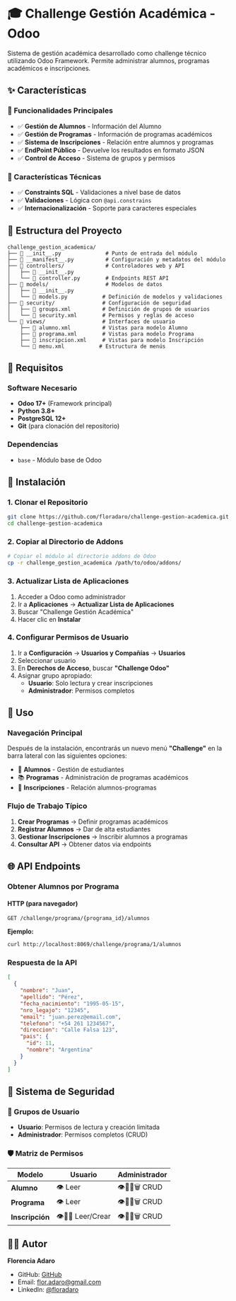 # 🎓 Challenge Gestión Académica - Odoo

Sistema de gestión académica desarrollado como challenge técnico utilizando Odoo Framework. Permite administrar alumnos, programas académicos e inscripciones.

## ✨ Características

### 🎯 Funcionalidades Principales
- ✅ **Gestión de Alumnos** - Información del Alumno
- ✅ **Gestión de Programas** - Información de programas académicos
- ✅ **Sistema de Inscripciones** - Relación entre alumnos y programas
- ✅ **EndPoint Público** - Devuelve los resultados en formato JSON
- ✅ **Control de Acceso** - Sistema de grupos y permisos

### 🔧 Características Técnicas
- ✅ **Constraints SQL** - Validaciones a nivel base de datos
- ✅ **Validaciones** - Lógica con `@api.constrains`
- ✅ **Internacionalización** - Soporte para caracteres especiales

## 📁 Estructura del Proyecto

```
challenge_gestion_academica/
├── 📄 __init__.py              # Punto de entrada del módulo
├── 📄 __manifest__.py          # Configuración y metadatos del módulo
├── 📁 controllers/             # Controladores web y API
│   ├── 📄 __init__.py
│   └── 📄 controller.py        # Endpoints REST API
├── 📁 models/                  # Modelos de datos
│   ├── 📄 __init__.py
│   └── 📄 models.py           # Definición de modelos y validaciones
├── 📁 security/               # Configuración de seguridad
│   ├── 📄 groups.xml          # Definición de grupos de usuarios
│   └── 📄 security.xml        # Permisos y reglas de acceso
└── 📁 views/                  # Interfaces de usuario
    ├── 📄 alumno.xml          # Vistas para modelo Alumno
    ├── 📄 programa.xml        # Vistas para modelo Programa
    ├── 📄 inscripcion.xml     # Vistas para modelo Inscripción
    └── 📄 menu.xml           # Estructura de menús
```

## 🔧 Requisitos

### Software Necesario
- **Odoo 17+** (Framework principal)
- **Python 3.8+**
- **PostgreSQL 12+**
- **Git** (para clonación del repositorio)

### Dependencias
- `base` - Módulo base de Odoo

## 🚀 Instalación

### 1. Clonar el Repositorio
```bash
git clone https://github.com/floradaro/challenge-gestion-academica.git
cd challenge-gestion-academica
```

### 2. Copiar al Directorio de Addons
```bash
# Copiar el módulo al directorio addons de Odoo
cp -r challenge_gestion_academica /path/to/odoo/addons/
```

### 3. Actualizar Lista de Aplicaciones
1. Acceder a Odoo como administrador
2. Ir a **Aplicaciones** → **Actualizar Lista de Aplicaciones**
3. Buscar "Challenge Gestión Académica"
4. Hacer clic en **Instalar**

### 4. Configurar Permisos de Usuario
1. Ir a **Configuración** → **Usuarios y Compañías** → **Usuarios**
2. Seleccionar usuario
3. En **Derechos de Acceso**, buscar **"Challenge Odoo"**
4. Asignar grupo apropiado:
   - **Usuario**: Solo lectura y crear inscripciones
   - **Administrador**: Permisos completos

## 📖 Uso

### Navegación Principal
Después de la instalación, encontrarás un nuevo menú **"Challenge"** en la barra lateral con las siguientes opciones:

- 👥 **Alumnos** - Gestión de estudiantes
- 📚 **Programas** - Administración de programas académicos  
- 📝 **Inscripciones** - Relación alumnos-programas

### Flujo de Trabajo Típico
1. **Crear Programas** → Definir programas académicos
2. **Registrar Alumnos** → Dar de alta estudiantes
3. **Gestionar Inscripciones** → Inscribir alumnos a programas
4. **Consultar API** → Obtener datos via endpoints

## 🌐 API Endpoints

### Obtener Alumnos por Programa

#### HTTP (para navegador)
```http
GET /challenge/programa/{programa_id}/alumnos
```

**Ejemplo:**
```bash
curl http://localhost:8069/challenge/programa/1/alumnos
```

### Respuesta de la API
```json
[
  {
    "nombre": "Juan",
    "apellido": "Pérez",
    "fecha_nacimiento": "1995-05-15",
    "nro_legajo": "12345",
    "email": "juan.perez@email.com",
    "telefono": "+54 261 1234567",
    "direccion": "Calle Falsa 123",
    "pais": {
      "id": 11,
      "nombre": "Argentina"
    }
  }
]
```


## 🔐 Sistema de Seguridad

### 👥 Grupos de Usuario
- **Usuario**: Permisos de lectura y creación limitada
- **Administrador**: Permisos completos (CRUD)

### 🛡️ Matriz de Permisos

| Modelo | Usuario | Administrador |
|--------|---------|---------------|
| **Alumno** | 👁️ Leer | 👁️📝➕🗑️ CRUD |
| **Programa** | 👁️ Leer | 👁️📝➕🗑️ CRUD |
| **Inscripción** | 👁️👀➕ Leer/Crear | 👁️📝➕🗑️ CRUD |


## 👩‍💻 Autor

**Florencia Adaro**
- GitHub: [GitHub](https://github.com/floradaro)
- Email: flor.adaro@gmail.com
- LinkedIn: [@floradaro](https://www.linkedin.com/in/floradaro/)

